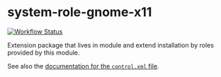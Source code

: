 system-role-gnome-x11
==============================

[![Workflow Status](https://github.com/yast/system-role-gnome-x11/workflows/CI/badge.svg?branch=master)](
https://github.com/yast/system-role-gnome-x11/actions?query=branch%3Amaster)

Extension package that lives in module and extend installation by roles provided by this module.

See also the [documentation for the `control.xml` file][1].

[1]: https://github.com/yast/yast-installation/blob/master/doc/control-file.md

